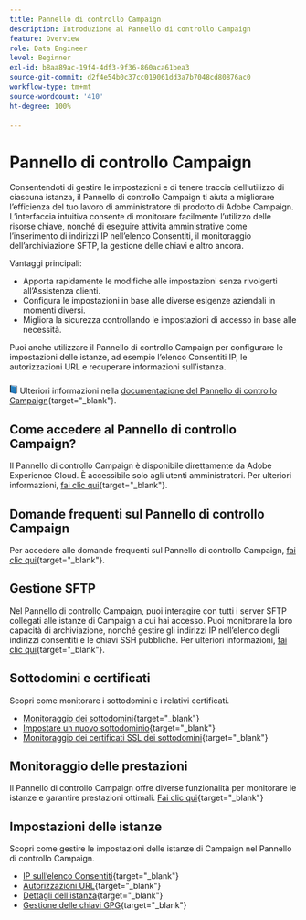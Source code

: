 ```yaml
---
title: Pannello di controllo Campaign
description: Introduzione al Pannello di controllo Campaign
feature: Overview
role: Data Engineer
level: Beginner
exl-id: b8aa89ac-19f4-4df3-9f36-860aca61bea3
source-git-commit: d2f4e54b0c37cc019061dd3a7b7048cd80876ac0
workflow-type: tm+mt
source-wordcount: '410'
ht-degree: 100%

---
```


# Pannello di controllo Campaign

Consentendoti di gestire le impostazioni e di tenere traccia dell’utilizzo di ciascuna istanza, il Pannello di controllo Campaign ti aiuta a migliorare l’efficienza del tuo lavoro di amministratore di prodotto di Adobe Campaign. L’interfaccia intuitiva consente di monitorare facilmente l’utilizzo delle risorse chiave, nonché di eseguire attività amministrative come l’inserimento di indirizzi IP nell’elenco Consentiti, il monitoraggio dell’archiviazione SFTP, la gestione delle chiavi e altro ancora.

Vantaggi principali:

* Apporta rapidamente le modifiche alle impostazioni senza rivolgerti all’Assistenza clienti.
* Configura le impostazioni in base alle diverse esigenze aziendali in momenti diversi.
* Migliora la sicurezza controllando le impostazioni di accesso in base alle necessità.

Puoi anche utilizzare il Pannello di controllo Campaign per configurare le impostazioni delle istanze, ad esempio l’elenco Consentiti IP, le autorizzazioni URL e recuperare informazioni sull’istanza.

![](../assets/do-not-localize/book.png) Ulteriori informazioni nella [documentazione del Pannello di controllo Campaign](https://experienceleague.adobe.com/docs/control-panel/using/control-panel-home.html?lang=it){target=&quot;_blank&quot;}.

## Come accedere al Pannello di controllo Campaign?

Il Pannello di controllo Campaign è disponibile direttamente da Adobe Experience Cloud. È accessibile solo agli utenti amministratori. Per ulteriori informazioni, [fai clic qui](https://experienceleague.adobe.com/docs/control-panel/using/discover-control-panel/accessing-control-panel.html?lang=it){target=&quot;_blank&quot;}.

## Domande frequenti sul Pannello di controllo Campaign

Per accedere alle domande frequenti sul Pannello di controllo Campaign, [fai clic qui](https://experienceleague.adobe.com/docs/control-panel/using/faq.html?lang=it#control-panel){target=&quot;_blank&quot;}.

## Gestione SFTP

Nel Pannello di controllo Campaign, puoi interagire con tutti i server SFTP collegati alle istanze di Campaign a cui hai accesso. Puoi monitorare la loro capacità di archiviazione, nonché gestire gli indirizzi IP nell’elenco degli indirizzi consentiti e le chiavi SSH pubbliche. Per ulteriori informazioni, [fai clic qui](https://experienceleague.adobe.com/docs/control-panel/using/sftp-management/about-sftp-management.html?lang=it#sftp-management){target=&quot;_blank&quot;}.

## Sottodomini e certificati

Scopri come monitorare i sottodomini e i relativi certificati.

* [Monitoraggio dei sottodomini](https://experienceleague.adobe.com/docs/control-panel/using/subdomains-and-certificates/monitoring-subdomains.html?lang=it){target=&quot;_blank&quot;}
* [Impostare un nuovo sottodominio](https://experienceleague.adobe.com/docs/control-panel/using/subdomains-and-certificates/setting-up-new-subdomain.html?lang=it){target=&quot;_blank&quot;}
* [Monitoraggio dei certificati SSL dei sottodomini](https://experienceleague.adobe.com/docs/control-panel/using/subdomains-and-certificates/monitoring-ssl-certificates.html?lang=it){target=&quot;_blank&quot;}

## Monitoraggio delle prestazioni

Il Pannello di controllo Campaign offre diverse funzionalità per monitorare le istanze e garantire prestazioni ottimali. [Fai clic qui](https://experienceleague.adobe.com/docs/control-panel/using/performance-monitoring/about-performance-monitoring.html?lang=it){target=&quot;_blank&quot;}


## Impostazioni delle istanze

Scopri come gestire le impostazioni delle istanze di Campaign nel Pannello di controllo Campaign.
* [IP sull’elenco Consentiti](https://experienceleague.adobe.com/docs/control-panel/using/instances-settings/ip-allow-listing-instance-access.html?lang=it){target=&quot;_blank&quot;}
* [Autorizzazioni URL](https://experienceleague.adobe.com/docs/control-panel/using/instances-settings/url-permissions.html?lang=it){target=&quot;_blank&quot;}
* [Dettagli dell’istanza](https://experienceleague.adobe.com/docs/control-panel/using/instances-settings/instance-details.html?lang=it){target=&quot;_blank&quot;}
* [Gestione delle chiavi GPG](https://experienceleague.adobe.com/docs/control-panel/using/instances-settings/gpg-keys-management.html?lang=it){target=&quot;_blank&quot;}
